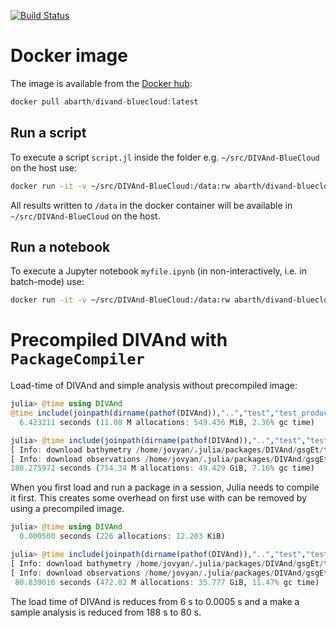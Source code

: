 [![Build Status](https://travis-ci.org/gher-ulg/DIVAnd-BlueCloud.svg?branch=master)](https://travis-ci.org/gher-ulg/DIVAnd-BlueCloud)

# Docker image

The image is available from the [Docker hub](https://hub.docker.com/repository/docker/abarth/divand-bluecloud):

```julia
docker pull abarth/divand-bluecloud:latest
```

## Run a script

To execute a script `script.jl` inside the folder e.g. `~/src/DIVAnd-BlueCloud` on the host use:

```bash
docker run -it -v ~/src/DIVAnd-BlueCloud:/data:rw abarth/divand-bluecloud:latest julia --eval 'include("/data/script.jl")'
```

All results written to `/data` in the docker container will be available in `~/src/DIVAnd-BlueCloud` on the host.

## Run a notebook

To execute a Jupyter notebook `myfile.ipynb` (in non-interactively, i.e. in batch-mode) use:

```bash
docker run -it -v ~/src/DIVAnd-BlueCloud:/data:rw abarth/divand-bluecloud:latest julia --eval 'using NBInclude; @nbinclude("myfile.ipynb")'
```


# Precompiled DIVAnd with `PackageCompiler`



Load-time of DIVAnd and simple analysis without precompiled image:

```julia
julia> @time using DIVAnd
@time include(joinpath(dirname(pathof(DIVAnd)),"..","test","test_product.jl"))
  6.423211 seconds (11.08 M allocations: 549.436 MiB, 2.36% gc time)

julia> @time include(joinpath(dirname(pathof(DIVAnd)),"..","test","test_product.jl"))
[ Info: download bathymetry /home/jovyan/.julia/packages/DIVAnd/gsgEt/test/../../DIVAnd-example-data/Global/Bathymetry/gebco_30sec_16.nc
[ Info: download observations /home/jovyan/.julia/packages/DIVAnd/gsgEt/test/../../DIVAnd-example-data/Provencal/WOD-Salinity.nc
188.275971 seconds (754.34 M allocations: 49.429 GiB, 7.16% gc time)
```

When you first load and run a package in a session, Julia needs to compile it first. This creates some overhead on first use with can be removed by using a precompiled image.


```julia
julia> @time using DIVAnd
  0.000500 seconds (226 allocations: 12.203 KiB)

julia> @time include(joinpath(dirname(pathof(DIVAnd)),"..","test","test_product.jl"))
[ Info: download bathymetry /home/jovyan/.julia/packages/DIVAnd/gsgEt/test/../../DIVAnd-example-data/Global/Bathymetry/gebco_30sec_16.nc
[ Info: download observations /home/jovyan/.julia/packages/DIVAnd/gsgEt/test/../../DIVAnd-example-data/Provencal/WOD-Salinity.nc
 80.839016 seconds (472.02 M allocations: 35.777 GiB, 11.47% gc time)
```

The load time of DIVAnd is reduces from 6 s to 0.0005 s and a make a sample analysis is reduced from 188 s to 80 s.
